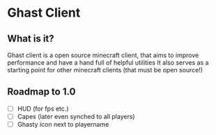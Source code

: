 # Ghast Client

## What is it? 

Ghast client is a open source minecraft client, that aims to improve performance and have a hand full of helpful utilities
It also serves as a starting point for other minecraft clients (that must be open source!)

## Roadmap to 1.0
- [ ] HUD (for fps etc.)
- [ ] Capes (later even synched to all players)
- [ ] Ghasty icon next to playername
